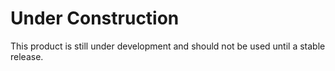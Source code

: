# Under Construction
This product is still under development and should not be used until a stable release.


